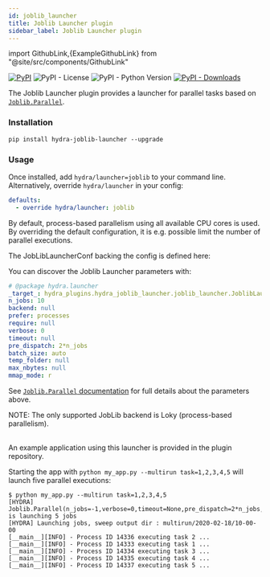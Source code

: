 ```yaml
---
id: joblib_launcher
title: Joblib Launcher plugin
sidebar_label: Joblib Launcher plugin
---
```


import GithubLink,{ExampleGithubLink} from "@site/src/components/GithubLink"

[![PyPI](https://img.shields.io/pypi/v/hydra-joblib-launcher)](https://pypi.org/project/hydra-joblib-launcher/)
![PyPI - License](https://img.shields.io/pypi/l/hydra-joblib-launcher)
![PyPI - Python Version](https://img.shields.io/pypi/pyversions/hydra-joblib-launcher)
[![PyPI - Downloads](https://img.shields.io/pypi/dm/hydra-joblib-launcher.svg)](https://pypistats.org/packages/hydra-joblib-launcher)<ExampleGithubLink text="Example application" to="plugins/hydra_joblib_launcher/example"/><ExampleGithubLink text="Plugin source" to="plugins/hydra_joblib_launcher"/>

The Joblib Launcher plugin provides a launcher for parallel tasks based on [`Joblib.Parallel`](https://joblib.readthedocs.io/en/latest/parallel.html).

### Installation
```commandline
pip install hydra-joblib-launcher --upgrade
```

### Usage
Once installed, add `hydra/launcher=joblib` to your command line. Alternatively, override `hydra/launcher` in your config:

```yaml
defaults:
  - override hydra/launcher: joblib
```
By default, process-based parallelism using all available CPU cores is used. By overriding the default configuration, it is e.g. possible limit the number of parallel executions.

The JobLibLauncherConf backing the config is defined <GithubLink to="plugins/hydra_joblib_launcher/hydra_plugins/hydra_joblib_launcher/config.py">here</GithubLink>:

You can discover the Joblib Launcher parameters with:
```yaml title="$ python your_app.py hydra/launcher=joblib --cfg hydra -p hydra.launcher"
# @package hydra.launcher
_target_: hydra_plugins.hydra_joblib_launcher.joblib_launcher.JoblibLauncher
n_jobs: 10
backend: null
prefer: processes
require: null
verbose: 0
timeout: null
pre_dispatch: 2*n_jobs
batch_size: auto
temp_folder: null
max_nbytes: null
mmap_mode: r
```

See [`Joblib.Parallel` documentation](https://joblib.readthedocs.io/en/latest/parallel.html) for full details about the parameters above.

<div class="alert alert--info" role="alert">
NOTE: The only supported JobLib backend is Loky (process-based parallelism).
</div><br/>

An <GithubLink to="plugins/hydra_joblib_launcher/example">example application</GithubLink> using this launcher is provided in the plugin repository.

Starting the app with `python my_app.py --multirun task=1,2,3,4,5` will launch five parallel executions:

```text
$ python my_app.py --multirun task=1,2,3,4,5
[HYDRA] Joblib.Parallel(n_jobs=-1,verbose=0,timeout=None,pre_dispatch=2*n_jobs,batch_size=auto,temp_folder=None,max_nbytes=None,mmap_mode=r,backend=loky) is launching 5 jobs
[HYDRA] Launching jobs, sweep output dir : multirun/2020-02-18/10-00-00
[__main__][INFO] - Process ID 14336 executing task 2 ...
[__main__][INFO] - Process ID 14333 executing task 1 ...
[__main__][INFO] - Process ID 14334 executing task 3 ...
[__main__][INFO] - Process ID 14335 executing task 4 ...
[__main__][INFO] - Process ID 14337 executing task 5 ...
```
